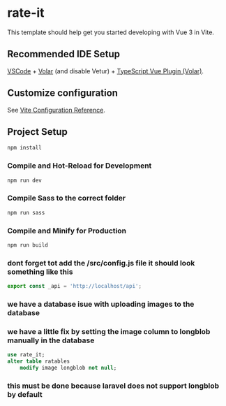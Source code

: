 # rate-it

This template should help get you started developing with Vue 3 in Vite.

## Recommended IDE Setup

[VSCode](https://code.visualstudio.com/) + [Volar](https://marketplace.visualstudio.com/items?itemName=Vue.volar) (and disable Vetur) + [TypeScript Vue Plugin (Volar)](https://marketplace.visualstudio.com/items?itemName=Vue.vscode-typescript-vue-plugin).

## Customize configuration

See [Vite Configuration Reference](https://vitejs.dev/config/).

## Project Setup

```sh
npm install
```

### Compile and Hot-Reload for Development

```sh
npm run dev
```
### Compile Sass to the correct folder
```sh
npm run sass
```

### Compile and Minify for Production

```sh
npm run build
```

### dont forget tot add the /src/config.js file it should look something like this

```js
export const _api = 'http://localhost/api';
```
### we have a database isue with uploading images to the database
### we have a little fix by setting the image column to longblob manually in the database
```sql
use rate_it;
alter table ratables
    modify image longblob not null;
```
### this must be done because laravel does not support longblob by default
